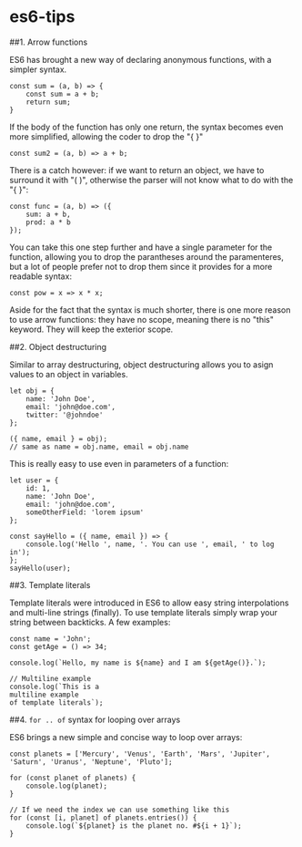 # es6-tips

##1. Arrow functions

ES6 has brought a new way of declaring anonymous functions, with a simpler syntax.

    const sum = (a, b) => {
        const sum = a + b;
        return sum;
    }

If the body of the function has only one return, the syntax becomes even more simplified, allowing the coder to drop the "{ }"

    const sum2 = (a, b) => a + b;

There is a catch however: if we want to return an object, we have to surround it with "( )", otherwise the parser will not know what to do with the "{ }":

    const func = (a, b) => ({
        sum: a + b,
        prod: a * b
    });

You can take this one step further and have a single parameter for the function, allowing you to drop the parantheses around the paramenteres, but a lot of people prefer not to drop them since it provides for a more readable syntax:

    const pow = x => x * x;

Aside for the fact that the syntax is much shorter, there is one  more reason to use arrow functions: they have no scope, meaning there is no "this" keyword. They will keep the exterior scope.

##2. Object destructuring

Similar to array destructuring, object destructuring allows you to asign values to an object in variables.

    let obj = {
        name: 'John Doe',
        email: 'john@doe.com',
        twitter: '@johndoe'
    };

    ({ name, email } = obj);
    // same as name = obj.name, email = obj.name


This is really easy to use even in parameters of a function:

    let user = {
        id: 1,
        name: 'John Doe',
        email: 'john@doe.com',
        someOtherField: 'lorem ipsum'
    };

    const sayHello = ({ name, email }) => {
        console.log('Hello ', name, '. You can use ', email, ' to log in');
    };
    sayHello(user);

##3. Template literals

Template literals were introduced in ES6 to allow easy string interpolations and multi-line strings (finally). To use template literals simply wrap your string between backticks. A few examples:

    const name = 'John';
    const getAge = () => 34;

    console.log(`Hello, my name is ${name} and I am ${getAge()}.`);

    // Multiline example
    console.log(`This is a
    multiline example
    of template literals`);

##4. `for .. of` syntax for looping over arrays

ES6 brings a new simple and concise way to loop over arrays:

    const planets = ['Mercury', 'Venus', 'Earth', 'Mars', 'Jupiter', 'Saturn', 'Uranus', 'Neptune', 'Pluto'];

    for (const planet of planets) {
        console.log(planet);
    }

    // If we need the index we can use something like this
    for (const [i, planet] of planets.entries()) {
        console.log(`${planet} is the planet no. #${i + 1}`);
    }
